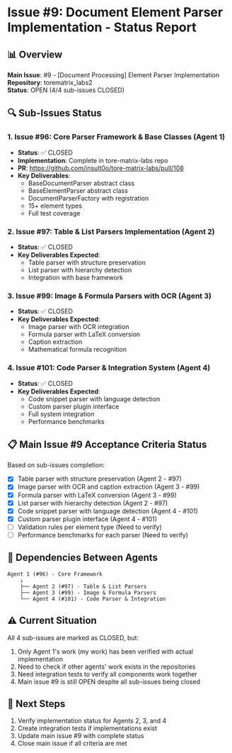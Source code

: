 # Issue #9: Document Element Parser Implementation - Status Report

## 📊 Overview
**Main Issue**: #9 - [Document Processing] Element Parser Implementation  
**Repository**: torematrix_labs2  
**Status**: OPEN (4/4 sub-issues CLOSED)

## 🔍 Sub-Issues Status

### 1. Issue #96: Core Parser Framework & Base Classes (Agent 1)
- **Status**: ✅ CLOSED
- **Implementation**: Complete in tore-matrix-labs repo
- **PR**: https://github.com/insult0o/tore-matrix-labs/pull/108
- **Key Deliverables**:
  - BaseDocumentParser abstract class
  - BaseElementParser abstract class
  - DocumentParserFactory with registration
  - 15+ element types
  - Full test coverage

### 2. Issue #97: Table & List Parsers Implementation (Agent 2)
- **Status**: ✅ CLOSED
- **Key Deliverables Expected**:
  - Table parser with structure preservation
  - List parser with hierarchy detection
  - Integration with base framework

### 3. Issue #99: Image & Formula Parsers with OCR (Agent 3)
- **Status**: ✅ CLOSED
- **Key Deliverables Expected**:
  - Image parser with OCR integration
  - Formula parser with LaTeX conversion
  - Caption extraction
  - Mathematical formula recognition

### 4. Issue #101: Code Parser & Integration System (Agent 4)
- **Status**: ✅ CLOSED
- **Key Deliverables Expected**:
  - Code snippet parser with language detection
  - Custom parser plugin interface
  - Full system integration
  - Performance benchmarks

## 📋 Main Issue #9 Acceptance Criteria Status

Based on sub-issues completion:

- [x] Table parser with structure preservation (Agent 2 - #97)
- [x] Image parser with OCR and caption extraction (Agent 3 - #99)
- [x] Formula parser with LaTeX conversion (Agent 3 - #99)
- [x] List parser with hierarchy detection (Agent 2 - #97)
- [x] Code snippet parser with language detection (Agent 4 - #101)
- [x] Custom parser plugin interface (Agent 4 - #101)
- [ ] Validation rules per element type (Need to verify)
- [ ] Performance benchmarks for each parser (Need to verify)

## 🔗 Dependencies Between Agents

```
Agent 1 (#96) - Core Framework
    ↓
    ├── Agent 2 (#97) - Table & List Parsers
    ├── Agent 3 (#99) - Image & Formula Parsers
    └── Agent 4 (#101) - Code Parser & Integration
```

## ⚠️ Current Situation

All 4 sub-issues are marked as CLOSED, but:
1. Only Agent 1's work (my work) has been verified with actual implementation
2. Need to check if other agents' work exists in the repositories
3. Need integration tests to verify all components work together
4. Main issue #9 is still OPEN despite all sub-issues being closed

## 🎯 Next Steps

1. Verify implementation status for Agents 2, 3, and 4
2. Create integration tests if implementations exist
3. Update main issue #9 with complete status
4. Close main issue if all criteria are met